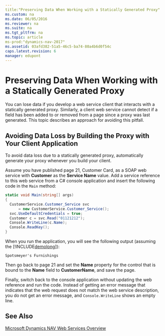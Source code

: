 ```yaml
---
title:"Preserving Data When Working with a Statically Generated Proxy"
ms.custom: na
ms.date: 06/05/2016
ms.reviewer: na
ms.suite: na
ms.tgt_pltfrm: na
ms.topic: article
ms-prod:"dynamics-nav-2017"
ms.assetid: 03afd382-51a5-46c5-ba74-80a4b6d0f54c
caps.latest.revision: 6
manager: edupont
---
```

# Preserving Data When Working with a Statically Generated Proxy
You can lose data if you develop a web service client that interacts with a statically generated proxy. Similarly, a client web service cannot detect if a field has been added to or removed from a page since a proxy was last generated. This topic describes an approach for avoiding this pitfall.  
  
## Avoiding Data Loss by Building the Proxy with Your Client Application  
 To avoid data loss due to a statically generated proxy, automatically generate your proxy whenever you build your client.  
  
 Assume you have published page 21, Customer Card, as a SOAP web service with **Customer** as the **Service Name** value. Add a service reference to this web service from a C\# console application and insert the following code in the `Main` method:  
  
```c#  
static void Main(string[] args)  
{  
  CustomerService.Customer_Service svc   
      = new CustomerService.Customer_Service();  
  svc.UseDefaultCredentials = true;  
  Customer c = svc.Read("01121212");  
  Console.WriteLine(c.Name);  
  Console.ReadKey();  
}  
```  
  
 When you run the application, you will see the following output \(assuming the [!INCLUDE[demolong](includes/demolong_md.md)]\):  
  
```  
Spotsmeyer's Furnishings  
```  
  
 Then go back to page 21 and set the **Name** property for the control that is bound to the **Name** field to **CustomerName**, and save the page.  
  
 Finally, switch back to the console application without updating the web reference and run the code. Instead of getting an error message that indicates that the web request does not match the web service description, you do not get an error message, and `Console.WriteLine` shows an empty line.  
  
## See Also  
 [Microsoft Dynamics NAV Web Services Overview](Microsoft-Dynamics-NAV-Web-Services-Overview.md)